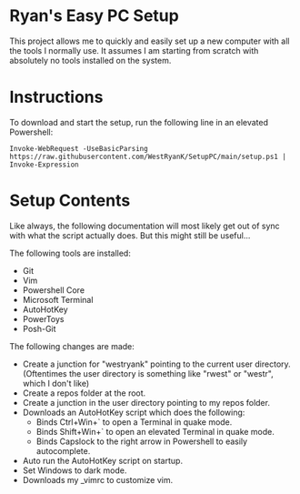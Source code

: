 # Ryan's Easy PC Setup

This project allows me to quickly and easily set up a new computer with all the tools I normally use. It assumes I am starting from scratch with absolutely no tools installed on the system. 

# Instructions

To download and start the setup, run the following line in an elevated Powershell:
```
Invoke-WebRequest -UseBasicParsing https://raw.githubusercontent.com/WestRyanK/SetupPC/main/setup.ps1 | Invoke-Expression
```

# Setup Contents
Like always, the following documentation will most likely get out of sync with what the script actually does. But this might still be useful...

The following tools are installed:
* Git
* Vim
* Powershell Core
* Microsoft Terminal
* AutoHotKey
* PowerToys
* Posh-Git

The following changes are made:
* Create a junction for "westryank" pointing to the current user directory. (Oftentimes the user directory is something like "rwest" or "westr", which I don't like)
* Create a repos folder at the root.
* Create a junction in the user directory pointing to my repos folder.
* Downloads an AutoHotKey script which does the following:
  * Binds Ctrl+Win+` to open a Terminal in quake mode.
  * Binds Shift+Win+` to open an elevated Terminal in quake mode.
  * Binds Capslock to the right arrow in Powershell to easily autocomplete.
* Auto run the AutoHotKey script on startup.
* Set Windows to dark mode.
* Downloads my _vimrc to customize vim.
